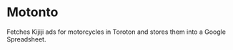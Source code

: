 # Motonto

Fetches Kijiji ads for motorcycles in Toroton and stores them into a Google Spreadsheet.
